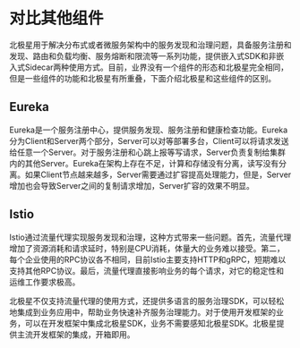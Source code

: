 # 对比其他组件

北极星用于解决分布式或者微服务架构中的服务发现和治理问题，具备服务注册和发现、路由和负载均衡、服务熔断和限流等一系列功能，提供嵌入式SDK和非嵌入式Sidecar两种使用方式。目前，业界没有一个组件的形态和北极星完全相同，但是一些组件的功能和北极星有所重叠，下面介绍北极星和这些组件的区别。

## Eureka

Eureka是一个服务注册中心，提供服务发现、服务注册和健康检查功能。Eureka分为Client和Server两个部分，Server可以对等部署多台，Client可以将请求发送给任意一个Server。对于服务注册和心跳上报等写请求，Server负责复制给集群内的其他Server。Eureka在架构上存在不足，计算和存储没有分离，读写没有分离。如果Client节点越来越多，Server需要通过扩容提高处理能力，但是，Server增加也会导致Server之间的复制请求增加，Server扩容的效果不明显。

## Istio

Istio通过流量代理实现服务发现和治理，这种方式带来一些问题。首先，流量代理增加了资源消耗和请求延时，特别是CPU消耗，体量大的业务难以接受。第二，每个企业使用的RPC协议各不相同，目前Istio主要支持HTTP和gRPC，短期难以支持其他RPC协议。最后，流量代理直接影响业务的每个请求，对它的稳定性和运维工作要求极高。

北极星不仅支持流量代理的使用方式，还提供多语言的服务治理SDK，可以轻松地集成到业务应用中，帮助业务快速补齐服务治理能力。对于使用开发框架的业务，可以在开发框架中集成北极星SDK，业务不需要感知北极星SDK。北极星提供主流开发框架的集成，开箱即用。
